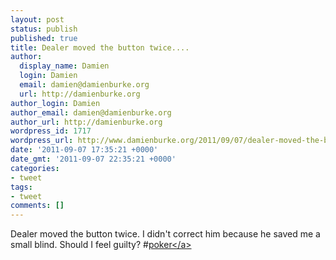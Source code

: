 ```yaml
---
layout: post
status: publish
published: true
title: Dealer moved the button twice....
author:
  display_name: Damien
  login: Damien
  email: damien@damienburke.org
  url: http://damienburke.org
author_login: Damien
author_email: damien@damienburke.org
author_url: http://damienburke.org
wordpress_id: 1717
wordpress_url: http://www.damienburke.org/2011/09/07/dealer-moved-the-button-twice/
date: '2011-09-07 17:35:21 +0000'
date_gmt: '2011-09-07 22:35:21 +0000'
categories:
- tweet
tags:
- tweet
comments: []
---
```

<p>Dealer moved the button twice. I didn't correct him because he saved me a small blind. Should I feel guilty? #<a href="http:&#47;&#47;search.twitter.com&#47;search?q=%23poker" class="aktt_hashtag">poker<&#47;a></p>
